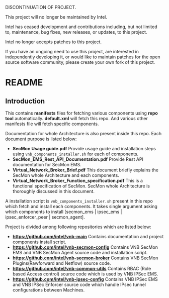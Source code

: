 DISCONTINUATION OF PROJECT.

This project will no longer be maintained by Intel.

Intel has ceased development and contributions including, but not limited to, maintenance, bug fixes, new releases, or updates, to this project. 

Intel no longer accepts patches to this project.

If you have an ongoing need to use this project, are interested in independently developing it, or would like to maintain patches for the open source software community, please create your own fork of this project. 
# README

## Introduction
This contains **manifests** files for fetching various components using **repo tool** automatically. **default.xml** will fetch this repo. And various other manifests file will fetch specific components.

Documentation for whole Architecture is also present inside this repo. Each document purpose is listed below:

+ **SecMon Usage guide.pdf**
	Provide usage guide and installation steps using `vnb_components_installer.sh` for each of components.
+ **SecMon_EMS_Rest_API_Documentation.pdf**
	Provide Rest API documentation for SecMon EMS.
+ **Virtual_Network_Broker_Brief.pdf**
	This document briefly explains the SecMon whole Architecture and each components.
+ **Virtual_Network_Broker_Function_specification.pdf**
	This is a functional specification of SecMon. SecMon whole Architecture is thoroughly discussed in this document.

A installation script is `vnb_components_installer.sh` present in this repo which fetch and install each components. 
It takes single argument asking which components to install [secmon_ems | ipsec_ems | ipsec_enforcer_peer | secmon_agent].

Project is divided among following repositories which are listed below:

+ **https://github.com/intel/vnb-main**
	Contains documentation and project components install script.
+ **https://github.com/intel/vnb-secmon-config**
	Contains VNB SecMon EMS and VNB SecMon Agent source code and installation script.
+ **https://github.com/intel/vnb-secmon-broker**
	Contains VNB SecMon Plugins(Rawforward and Netflow) source code. 
+ **https://github.com/intel/vnb-common-utils**
	Contains RBAC (Role based Access control) source code which is used by VNB IPSec EMS.
+ **https://github.com/intel/vnb-ipsec-config**
	Contains VNB IPSec EMS and VNB IPSec Enforcer source code which handle IPsec tunnel configurations between Machines.
	
